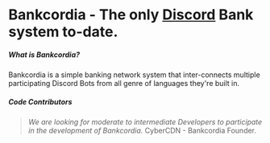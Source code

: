 Bankcordia - The only [Discord](https://discord.com/) Bank system to-date. 
=====

##### What is Bankcordia?
Bankcordia is a simple banking network system that inter-connects multiple participating Discord Bots from all genre of languages they're built in.

##### Code Contributors
> *We are looking for moderate to intermediate Developers to participate in the development of Bankcordia.*
> CyberCDN - Bankcordia Founder. 

